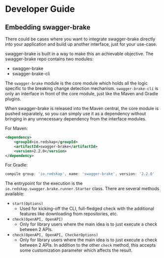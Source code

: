 # Developer Guide
## Embedding swagger-brake
There could be cases where you want to integrate swagger-brake directly into your application and build up another
interface, just for your use-case. 

swagger-brake is built in a way to make this an achievable objective. The swagger-brake repo contains two modules:
* swagger-brake
* swagger-brake-cli

The `swagger-brake` module is the core module which holds all the logic specific to the breaking change detection
mechanism. `swagger-brake-cli` is only an interface in front of the core module, just like the Maven and Gradle plugins.

When swagger-brake is released into the Maven central, the core module is pushed separately, so you can simply use
it as a dependency without bringing in any unnecessary dependency from the interface modules.

For Maven:
```xml
<dependency>
    <groupId>io.redskap</groupId>
    <artifactId>swagger-brake</artifactId>
    <version>2.2.0</version>
</dependency>
```

For Gradle:
```groovy
compile group: 'io.redskap', name: 'swagger-brake', version: '2.2.0'
```

The entrypoint for the execution is the `io.redskap.swagger.brake.runner.Starter` class. There are several methods available:
* `start(Options)`
    * Used for kicking-off the CLI, full-fledged check with the additional features like downloading from repositories, etc.
* `check(OpenAPI, OpenAPI)`
    * Only for library users where the main idea is to just execute a check between 2 APIs.
* `check(OpenAPI, OpenAPI, CheckerOptions)`
    * Only for library users where the main idea is to just execute a check between 2 APIs. In addition to the other
      `check` method, this accepts some customization parameter which affects the result.